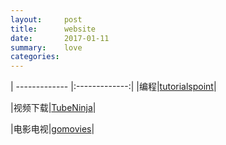 ```yaml
---
layout:     post
title:      website
date:       2017-01-11
summary:    love
categories: 
---
```

| ------------- |:-------------:|
|编程|[tutorialspoint](https://www.tutorialspoint.com/)|

|视频下载|[TubeNinja](https://www.tubeninja.net/)|

|电影电视|[gomovies](https://gomovies.to/)|

